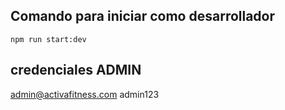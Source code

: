 ## Comando para iniciar como desarrollador

```
npm run start:dev
```
<!-- agergar enums con roles -->

## credenciales ADMIN
admin@activafitness.com
admin123